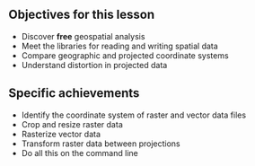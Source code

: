 ---
---

## Objectives for this lesson

- Discover **free** geospatial analysis
- Meet the libraries for reading and writing spatial data
- Compare geographic and projected coordinate systems
- Understand distortion in projected data

<!--split-->

## Specific achievements

- Identify the coordinate system of raster and vector data files
- Crop and resize raster data
- Rasterize vector data
- Transform raster data between projections
- Do all this on the command line
